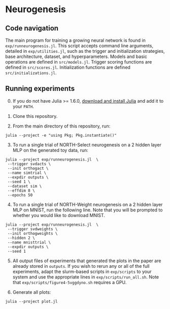 # Neurogenesis
## Code navigation
The main program for training a growing neural network is found in `exp/runneurogenesis.jl`. This script accepts command line arguments, detailed in `exp/utilities.jl`, such as the trigger and initialization strategies, base architecture, dataset, and hyperparameters. Models and basic operations are defined in `src/models.jl`. Trigger scoring functions are defined in `src/scores.jl`. Initialization functions are defined `src/initializations.jl`.

## Running experiments

0. If you do not have Julia >= 1.6.0, [download and install Julia](https://julialang.org/downloads/) and add it to your `PATH`.

1. Clone this repository.

2. From the main directory of this repository, run: 
```
julia --project -e "using Pkg; Pkg.instantiate()"
```

3. To run a single trial of NORTH-Select neurogenesis on a 2 hidden layer MLP on the generated toy data, run:
```
julia --project exp/runneurogenesis.jl  \
 --trigger svdacts \
 --init orthogact \
 --name simtrial \
 --expdir outputs \
 --seed 1 \
 --dataset sim \
 --effdim 8 \
 --epochs 50
```

4. To run a single trial of NORTH-Weight neurogenesis on a 2 hidden layer MLP on MNIST, run the following line. Note that you will be prompted to whether you would like to download MNIST.
```
julia --project exp/runneurogenesis.jl  \
 --trigger svdweights \
 --init orthogweights \
 --hidden 2 \
 --name mnisttrial \
 --expdir outputs \
 --seed 1 
```

5. All output files of experiments that generated the plots in the paper are already stored in `outputs`. If you wish to rerun any or all of the full experiments, adapt the slurm-based scripts in `exp/scripts` to your system and use the appropriate lines in `exp/scripts/run_all.sh`. Note that `exp/scripts/figure4-5vggdyno.sh` requires a GPU.

6. Generate all plots:
```
julia --project plot.jl
```
